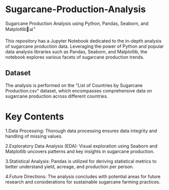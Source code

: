 # Sugarcane-Production-Analysis
Sugarcane Production Analysis using Python, Pandas, Seaborn, and Matplotlib🌿📊"

This repository has a Jupyter Notebook dedicated to the in-depth analysis of sugarcane production data. Leveraging the power of Python and popular data analysis libraries such as Pandas, Seaborn, and Matplotlib, the notebook explores various facets of sugarcane production trends.

<h2>Dataset</h2>
The analysis is performed on the "List of Countries by Sugarcane Production.csv" dataset, which encompasses comprehensive data on sugarcane production across different countries.

<h1>Key Contents</h1>
1.Data Processing: Thorough data processing ensures data integrity and handling of missing values.

2.Exploratory Data Analysis (EDA): Visual exploration using Seaborn and Matplotlib uncovers patterns and key insights in sugarcane production.

3.Statistical Analysis: Pandas is utilized for deriving statistical metrics to better understand yield, acreage, and production per person.

4.Future Directions: The analysis concludes with potential areas for future research and considerations for sustainable sugarcane farming practices.

